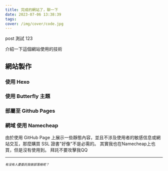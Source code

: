 ```yaml
---
title: 完成的網站了，聊一下
date: 2023-07-06 13:38:39
tags:
cover: /img/cover/code.jpg
---
```


post 測試 123

介紹一下這個網站使用的技術

## 網站製作

### 使用 Hexo

### 使用 Butterfly 主題

### 部屬至 Github Pages  

### 網域 使用 Namecheap

由於使用 GitHub Page 上展示一些靜態內容，並且不涉及使用者的敏感信息或網站交互，那麼購買 SSL 證書"好像"不是必需的。
其實我也在Namecheap上也買，但是沒有使用到。 拜託不要攻擊我QQ

---
<font size=1>*有沒有人要委託我做部落格呢？*</font>

